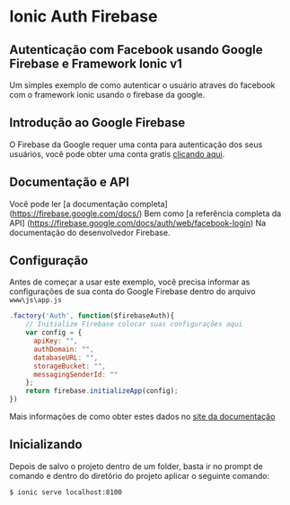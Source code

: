 # Ionic Auth Firebase


## Autenticação com Facebook usando Google Firebase e Framework Ionic v1
Um simples exemplo de como autenticar o usuário atraves do facebook com o framework ionic usando o firebase da google.

## Introdução ao Google Firebase

O Firebase da Google requer uma conta para autenticação dos seus usuários, 
você pode obter uma conta gratis [clicando aqui](https://console.firebase.google.com/).

## Documentação e API

Você pode ler [a documentação completa] (https://firebase.google.com/docs/)
Bem como [a referência completa da API] (https://firebase.google.com/docs/auth/web/facebook-login)
Na documentação do desenvolvedor Firebase.


## Configuração

Antes de começar a usar este exemplo, você precisa informar as configurações de sua conta do 
Google Firebase dentro do arquivo `www\js\app.js`

```javascript
.factory('Auth', function($firebaseAuth){
    // Initialize Firebase colocar suas configurações aqui
    var config = {
      apiKey: "",
      authDomain: "",
      databaseURL: "",
      storageBucket: "",
      messagingSenderId: ""
    };
    return firebase.initializeApp(config);
})
```

Mais informações de como obter estes dados no [site da documentação](https://firebase.google.com/docs/web/setup)


## Inicializando

Depois de salvo o projeto dentro de um folder, basta ir no prompt de comando e dentro do 
diretório do projeto aplicar o seguinte comando:

```bash
$ ionic serve localhost:8100
```
